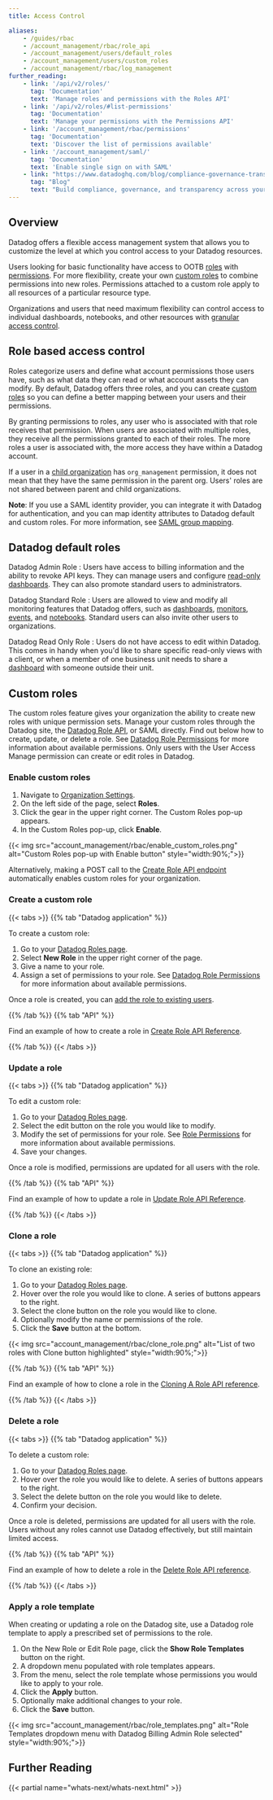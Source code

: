 ```yaml
---
title: Access Control

aliases:
    - /guides/rbac
    - /account_management/rbac/role_api
    - /account_management/users/default_roles
    - /account_management/users/custom_roles
    - /account_management/rbac/log_management
further_reading:
    - link: '/api/v2/roles/'
      tag: 'Documentation'
      text: 'Manage roles and permissions with the Roles API'
    - link: '/api/v2/roles/#list-permissions'
      tag: 'Documentation'
      text: 'Manage your permissions with the Permissions API'
    - link: '/account_management/rbac/permissions'
      tag: 'Documentation'
      text: 'Discover the list of permissions available'
    - link: '/account_management/saml/'
      tag: 'Documentation'
      text: 'Enable single sign on with SAML'
    - link: "https://www.datadoghq.com/blog/compliance-governance-transparency-with-datadog-audit-trail/"
      tag: "Blog"
      text: "Build compliance, governance, and transparency across your teams with Datadog Audit Trail"
---
```


## Overview

Datadog offers a flexible access management system that allows you to customize the level at which you control access to your Datadog resources.

Users looking for basic functionality have access to OOTB [roles](#role-based-access-control) with [permissions][1]. For more flexibility, create your own [custom roles](#custom-roles) to combine permissions into new roles. Permissions attached to a custom role apply to all resources of a particular resource type.

Organizations and users that need maximum flexibility can control access to individual dashboards, notebooks, and other resources with [granular access control][2].

## Role based access control

Roles categorize users and define what account permissions those users have, such as what data they can read or what account assets they can modify. By default, Datadog offers three roles, and you can create [custom roles](#custom-roles) so you can define a better mapping between your users and their permissions.

By granting permissions to roles, any user who is associated with that role receives that permission. When users are associated with multiple roles, they receive all the permissions granted to each of their roles. The more roles a user is associated with, the more access they have within a Datadog account.

If a user in a [child organization][3] has `org_management` permission, it does not mean that they have the same permission in the parent org. Users' roles are not shared between parent and child organizations.

**Note**: If you use a SAML identity provider, you can integrate it with Datadog for authentication, and you can map identity attributes to Datadog default and custom roles. For more information, see [SAML group mapping][4].

## Datadog default roles

Datadog Admin Role
: Users have access to billing information and the ability to revoke API keys. They can manage users and configure [read-only dashboards][5]. They can also promote standard users to administrators.

Datadog Standard Role
: Users are allowed to view and modify all monitoring features that Datadog offers, such as [dashboards][5], [monitors][6], [events][7], and [notebooks][8]. Standard users can also invite other users to organizations.

Datadog Read Only Role
: Users do not have access to edit within Datadog. This comes in handy when you'd like to share specific read-only views with a client, or when a member of one business unit needs to share a [dashboard][5] with someone outside their unit.

## Custom roles

The custom roles feature gives your organization the ability to create new roles with unique permission sets. Manage your custom roles through the Datadog site, the [Datadog Role API][8], or SAML directly. Find out below how to create, update, or delete a role. See [Datadog Role Permissions][1] for more information about available permissions. Only users with the User Access Manage permission can create or edit roles in Datadog.

### Enable custom roles

1. Navigate to [Organization Settings][9].
2. On the left side of the page, select **Roles**.
3. Click the gear in the upper right corner. The Custom Roles pop-up appears.
4. In the Custom Roles pop-up, click **Enable**.

{{< img src="account_management/rbac/enable_custom_roles.png" alt="Custom Roles pop-up with Enable button" style="width:90%;">}}

Alternatively, making a POST call to the [Create Role API endpoint][10] automatically enables custom roles for your organization.

### Create a custom role

{{< tabs >}}
{{% tab "Datadog application" %}}

To create a custom role:

1. Go to your [Datadog Roles page][1].
2. Select **New Role** in the upper right corner of the page.
3. Give a name to your role.
4. Assign a set of permissions to your role. See [Datadog Role Permissions][2] for more information about available permissions.

Once a role is created, you can [add the role to existing users][3].


[1]: https://app.datadoghq.com/access/roles
[2]: /account_management/rbac/permissions/
[3]: /account_management/users/#edit-a-user-roles
{{% /tab %}}
{{% tab "API" %}}

Find an example of how to create a role in [Create Role API Reference][1].


[1]: /api/latest/roles/#create-role
{{% /tab %}}
{{< /tabs >}}

### Update a role

{{< tabs >}}
{{% tab "Datadog application" %}}

To edit a custom role:

1. Go to your [Datadog Roles page][1].
2. Select the edit button on the role you would like to modify.
3. Modify the set of permissions for your role. See [Role Permissions][2] for more information about available permissions.
4. Save your changes.


Once a role is modified, permissions are updated for all users with the role.


[1]: https://app.datadoghq.com/access/roles
[2]: /account_management/rbac/permissions/
{{% /tab %}}
{{% tab "API" %}}

Find an example of how to update a role in [Update Role API Reference][1].


[1]: /api/latest/roles/#update-a-role
{{% /tab %}}
{{< /tabs >}}

### Clone a role

{{< tabs >}}
{{% tab "Datadog application" %}}

To clone an existing role:

1. Go to your [Datadog Roles page][1].
2. Hover over the role you would like to clone. A series of buttons appears to the right.
3. Select the clone button on the role you would like to clone.
4. Optionally modify the name or permissions of the role.
5. Click the **Save** button at the bottom.

{{< img src="account_management/rbac/clone_role.png" alt="List of two roles with Clone button highlighted" style="width:90%;">}}


[1]: https://app.datadoghq.com/access/roles
{{% /tab %}}
{{% tab "API" %}}

Find an example of how to clone a role in the [Cloning A Role API reference][1].

[1]: /api/latest/roles/#create-a-new-role-by-cloning-an-existing-role
{{% /tab %}}
{{< /tabs >}}

### Delete a role

{{< tabs >}}
{{% tab "Datadog application" %}}

To delete a custom role:

1. Go to your [Datadog Roles page][1].
2. Hover over the role you would like to delete. A series of buttons appears to the right.
3. Select the delete button on the role you would like to delete.
4. Confirm your decision.


Once a role is deleted, permissions are updated for all users with the role. Users without any roles cannot use Datadog effectively, but still maintain limited access.


[1]: https://app.datadoghq.com/access/roles
{{% /tab %}}
{{% tab "API" %}}

Find an example of how to delete a role in the [Delete Role API reference][1].


[1]: /api/latest/roles/#delete-role
{{% /tab %}}
{{< /tabs >}}

### Apply a role template

When creating or updating a role on the Datadog site, use a Datadog role template to apply a prescribed set of permissions to the role.

1. On the New Role or Edit Role page, click the **Show Role Templates** button on the right.
2. A dropdown menu populated with role templates appears.
3. From the menu, select the role template whose permissions you would like to apply to your role.
4. Click the **Apply** button.
4. Optionally make additional changes to your role.
5. Click the **Save** button.

{{< img src="account_management/rbac/role_templates.png" alt="Role Templates dropdown menu with Datadog Billing Admin Role selected" style="width:90%;">}}

## Further Reading

{{< partial name="whats-next/whats-next.html" >}}

[1]: /account_management/rbac/permissions/
[2]: /account_management/rbac/granular_access/
[3]: /account_management/multi_organization/
[4]: /account_management/saml/mapping/
[5]: /dashboards/
[6]: /monitors/
[7]: /events/
[8]: /api/v2/roles/
[9]: https://app.datadoghq.com/organization-settings/
[10]: /api/latest/roles/#create-role
